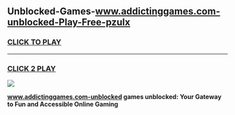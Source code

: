 
## Unblocked-Games-www.addictinggames.com-unblocked-Play-Free-pzulx
<h3>
<a href="https://premium76.site?title=www.addictinggames.com-unblocked&ref=18A1">CLICK TO PLAY</a></h3>
<hr>

<h3>
<a href="https://premium76.site?title=www.addictinggames.com-unblocked&ref=18A1">CLICK 2 PLAY</a>
  
</h3>

<a href="https://premium76.site?title=www.addictinggames.com-unblocked&ref=18A1"><img src="https://clearcache.store/games.png"></a>


**www.addictinggames.com-unblocked games unblocked: Your Gateway to Fun and Accessible Online Gaming**
